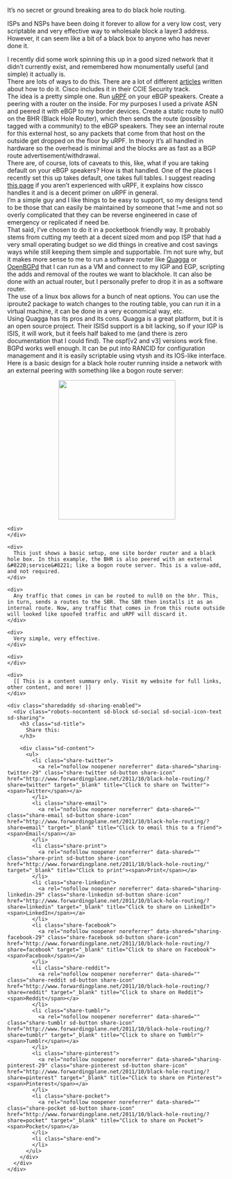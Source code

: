 It&#8217;s no secret or ground breaking area to do black hole routing. 

<div>
  ISPs and NSPs have been doing it forever to allow for a very low cost, very scriptable and very effective way to wholesale block a layer3 address. However, it can seem like a bit of a black box to anyone who has never done it. </p> 
  
  <div>
    I recently did some work spinning this up in a good sized network that it didn&#8217;t currently exist, and remembered how monumentally useful (and simple) it actually is.
  </div>
  
  <div>
    There are lots of ways to do this. There are a lot of different <a href="http://packetlife.net/blog/2009/jul/6/remotely-triggered-black-hole-rtbh-routing/">articles</a> written about how to do it. Cisco includes it in their CCIE Security track.
  </div>
  
  <div>
    The idea is a pretty simple one. Run <a href="http://en.wikipedia.org/wiki/Reverse_path_forwarding#Unicast_RPF_.28uRPF.29">uRPF</a> on your eBGP speakers. Create a peering with a router on the inside. For my purposes I used a private ASN and peered it with eBGP to my border devices. Create a static route to null0 on the BHR (Black Hole Router), which then sends the route (possibly tagged with a community) to the eBGP speakers. They see an internal route for this external host, so any packets that come from that host on the outside get dropped on the floor by uRPF. In theory it&#8217;s all handled in hardware so the overhead is minimal and the blocks are as fast as a BGP route advertisement/withdrawal.
  </div>
  
  <div>
  </div>
  
  <div>
    There are, of course, lots of caveats to this, like, what if you are taking default on your eBGP speakers? How is that handled. One of the places I recently set this up takes default, one takes full tables. I suggest reading <a href="http://www.cisco.com/web/about/security/intelligence/unicast-rpf.html">this page</a> if you aren&#8217;t experienced with uRPF, it explains how cissco handles it and is a decent primer on uRPF in general.
  </div>
  
  <div>
  </div>
  
  <div>
    I&#8217;m a simple guy and I like things to be easy to support, so my designs tend to be those that can easily be maintained by someone that !=me and not so overly complicated that they can be reverse engineered in case of emergency or replicated if need be.
  </div>
  
  <div>
    That said, I&#8217;ve chosen to do it in a pocketbook friendly way. It probably stems from cutting my teeth at a decent sized mom and pop ISP that had a very small operating budget so we did things in creative and cost savings ways while still keeping them simple and supportable. I&#8217;m not sure why, but it makes more sense to me to run a software router like <a href="http://www.blogger.com/www.quagga.net">Quagga</a> or <a href="http://www.openbgpd.org/">OpenBGPd</a> that I can run as a VM and connect to my IGP and EGP, scripting the adds and removal of the routes we want to blackhole. It can also be done with an actual router, but I personally prefer to drop it in as a software router.
  </div>
  
  <div>
  </div>
  
  <div>
    The use of a linux box allows for a bunch of neat options. You can use the iproute2 package to watch changes to the routing table, you can run it in a virtual machine, it can be done in a very economical way, etc.
  </div>
  
  <div>
    Using Quagga has its pros and its cons. Quagga is a great platform, but it is an open source project. Their ISISd support is a bit lacking, so if your IGP is ISIS, it will work, but it feels half baked to me (and there is zero documentation that I could find). The ospf[v2 and v3] versions work fine. BGPd works well enough. It can be put into RANCID for configuration management and it is easily scriptable using vtysh and its IOS-like interface.
  </div>
</div>

<div>
</div>

<div>
  <div>
    Here is a basic design for a black hole router running inside a network with an external peering with something like a bogon route server:
  </div>
</div>

<div>
  </p> 
  
  <div style="clear: both; text-align: center;">
    <a href="http://4.bp.blogspot.com/-5lZmt2zsQ3Y/T3oMBMHyysI/AAAAAAABIS4/T5lzIgb0I2I/s1600/BHR+Example.jpg" style="margin-left: 1em; margin-right: 1em;"><img border="0" height="320" src="http://4.bp.blogspot.com/-5lZmt2zsQ3Y/T3oMBMHyysI/AAAAAAABIS4/T5lzIgb0I2I/s320/BHR+Example.jpg" width="269" /></a>
  </div>
  
  <p>
    </div> 
    
    <div>
    </div>
    
    <div>
      This just shows a basic setup, one site border router and a black hole box. In this example, the BHR is also peered with an external &#8220;service&#8221; like a bogon route server. This is a value-add, and not required.
    </div>
    
    <div>
      Any traffic that comes in can be routed to null0 on the bhr. This, in turn, sends a routes to the SBR. The SBR then installs it as an internal route. Now, any traffic that comes in from this route outside will looked like spoofed traffic and uRPF will discard it.
    </div>
    
    <div>
      Very simple, very effective.
    </div>
    
    <div>
    </div>
    
    <div>
      [[ This is a content summary only. Visit my website for full links, other content, and more! ]]
    </div>
    
    <div class="sharedaddy sd-sharing-enabled">
      <div class="robots-nocontent sd-block sd-social sd-social-icon-text sd-sharing">
        <h3 class="sd-title">
          Share this:
        </h3>
        
        <div class="sd-content">
          <ul>
            <li class="share-twitter">
              <a rel="nofollow noopener noreferrer" data-shared="sharing-twitter-29" class="share-twitter sd-button share-icon" href="http://www.forwardingplane.net/2011/10/black-hole-routing/?share=twitter" target="_blank" title="Click to share on Twitter"><span>Twitter</span></a>
            </li>
            <li class="share-email">
              <a rel="nofollow noopener noreferrer" data-shared="" class="share-email sd-button share-icon" href="http://www.forwardingplane.net/2011/10/black-hole-routing/?share=email" target="_blank" title="Click to email this to a friend"><span>Email</span></a>
            </li>
            <li class="share-print">
              <a rel="nofollow noopener noreferrer" data-shared="" class="share-print sd-button share-icon" href="http://www.forwardingplane.net/2011/10/black-hole-routing/" target="_blank" title="Click to print"><span>Print</span></a>
            </li>
            <li class="share-linkedin">
              <a rel="nofollow noopener noreferrer" data-shared="sharing-linkedin-29" class="share-linkedin sd-button share-icon" href="http://www.forwardingplane.net/2011/10/black-hole-routing/?share=linkedin" target="_blank" title="Click to share on LinkedIn"><span>LinkedIn</span></a>
            </li>
            <li class="share-facebook">
              <a rel="nofollow noopener noreferrer" data-shared="sharing-facebook-29" class="share-facebook sd-button share-icon" href="http://www.forwardingplane.net/2011/10/black-hole-routing/?share=facebook" target="_blank" title="Click to share on Facebook"><span>Facebook</span></a>
            </li>
            <li class="share-reddit">
              <a rel="nofollow noopener noreferrer" data-shared="" class="share-reddit sd-button share-icon" href="http://www.forwardingplane.net/2011/10/black-hole-routing/?share=reddit" target="_blank" title="Click to share on Reddit"><span>Reddit</span></a>
            </li>
            <li class="share-tumblr">
              <a rel="nofollow noopener noreferrer" data-shared="" class="share-tumblr sd-button share-icon" href="http://www.forwardingplane.net/2011/10/black-hole-routing/?share=tumblr" target="_blank" title="Click to share on Tumblr"><span>Tumblr</span></a>
            </li>
            <li class="share-pinterest">
              <a rel="nofollow noopener noreferrer" data-shared="sharing-pinterest-29" class="share-pinterest sd-button share-icon" href="http://www.forwardingplane.net/2011/10/black-hole-routing/?share=pinterest" target="_blank" title="Click to share on Pinterest"><span>Pinterest</span></a>
            </li>
            <li class="share-pocket">
              <a rel="nofollow noopener noreferrer" data-shared="" class="share-pocket sd-button share-icon" href="http://www.forwardingplane.net/2011/10/black-hole-routing/?share=pocket" target="_blank" title="Click to share on Pocket"><span>Pocket</span></a>
            </li>
            <li class="share-end">
            </li>
          </ul>
        </div>
      </div>
    </div>
